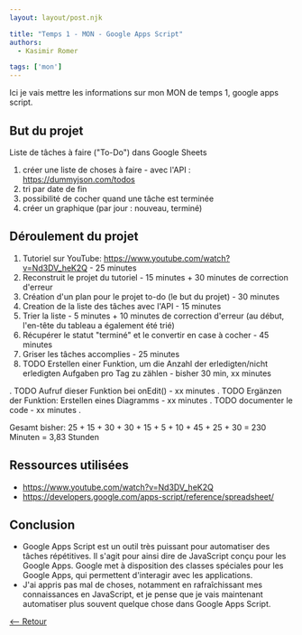 ```yaml
---
layout: layout/post.njk

title: "Temps 1 - MON - Google Apps Script"
authors:
  - Kasimir Romer

tags: ['mon']
---
```

<!-- Début Résumé -->
Ici je vais mettre les informations sur mon MON de temps 1, google apps script.
<!-- fin résumé -->

## But du projet
Liste de tâches à faire ("To-Do") dans Google Sheets

1. créer une liste de choses à faire - avec l'API : https://dummyjson.com/todos
2. tri par date de fin
3. possibilité de cocher quand une tâche est terminée
5. créer un graphique (par jour : nouveau, terminé)

## Déroulement du projet
1. Tutoriel sur YouTube: https://www.youtube.com/watch?v=Nd3DV_heK2Q - 25 minutes 
2. Reconstruit le projet du tutoriel - 15 minutes + 30 minutes de correction d'erreur
3. Création d'un plan pour le projet to-do (le but du projet) - 30 minutes
4. Creation de la liste des tâches avec l'API - 15 minutes
5. Trier la liste - 5 minutes + 10 minutes de correction d'erreur (au début, l'en-tête du tableau a également été trié)
6. Récupérer le statut "terminé" et le convertir en case à cocher - 45 minutes
7. Griser les tâches accomplies - 25 minutes
8. TODO Erstellen einer Funktion, um die Anzahl der erledigten/nicht erledigten Aufgaben pro Tag zu zählen - bisher 30 min, xx minutes

. TODO Aufruf dieser Funktion bei onEdit() - xx minutes
. TODO Ergänzen der Funktion: Erstellen eines Diagramms - xx minutes
. TODO documenter le code - xx minutes
. 

Gesamt bisher: 25 + 15 + 30 + 30 + 15 + 5 + 10 + 45 + 25 + 30 = 230 Minuten = 3,83 Stunden


## Ressources utilisées
- https://www.youtube.com/watch?v=Nd3DV_heK2Q
- https://developers.google.com/apps-script/reference/spreadsheet/

## Conclusion
- Google Apps Script est un outil très puissant pour automatiser des tâches répétitives. Il s'agit pour ainsi dire de JavaScript conçu pour les Google Apps. Google met à disposition des classes spéciales pour les Google Apps, qui permettent d'interagir avec les applications.
- J'ai appris pas mal de choses, notamment en rafraîchissant mes connaissances en JavaScript, et je pense que je vais maintenant automatiser plus souvent quelque chose dans Google Apps Script.

[<-- Retour](../)